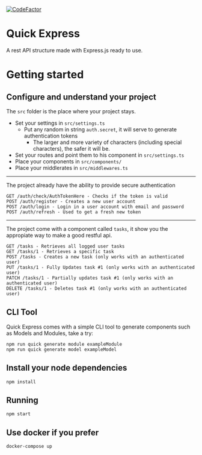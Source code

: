 [![CodeFactor](https://www.codefactor.io/repository/github/scriptaria/quick-express/badge)](https://www.codefactor.io/repository/github/scriptaria/quick-express)

# Quick Express

A rest API structure made with Express.js ready to use.

# Getting started

## Configure and understand your project

The `src` folder is the place where your project stays.

 * Set your settings in `src/settings.ts`
   * Put any random in string `auth.secret`, it will serve to generate authentication tokens
     *  The larger and more variety of characters (including special characters), the safer it will be.
 * Set your routes and point them to his component in `src/settings.ts`
 * Place your components in `src/components/`
 * Place your middlerates in `src/middlewares.ts`

------

The project already have the ability to provide secure authentication

    GET /auth/check/AuthTokenHere - Checks if the token is valid
    POST /auth/register - Creates a new user account
    POST /auth/login - Login in a user account with email and password
    POST /auth/refresh - Used to get a fresh new token

------

The project come with a component called `tasks`, it show you the appropiate way to make a good restful api.

    GET /tasks - Retrieves all logged user tasks
    GET /tasks/1 - Retrieves a specific task
    POST /tasks - Creates a new task (only works with an authenticated user)
    PUT /tasks/1 - Fully Updates task #1 (only works with an authenticated user)
    PATCH /tasks/1 - Partially updates task #1 (only works with an authenticated user)
    DELETE /tasks/1 - Deletes task #1 (only works with an authenticated user)

## CLI Tool

Quick Express comes with a simple CLI tool to generate components such as Models and Modules, take a try:

    npm run quick generate module exampleModule
    npm run quick generate model exampleModel

## Install your node dependencies

    npm install

## Running

    npm start

## Use docker if you prefer

    docker-compose up







